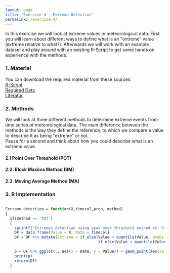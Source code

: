 ```yaml
---
layout: page
title: "Exercise 4 - Extreme Detection"
permalink: /exercise-4/
---
```


In this exercise we will look at extreme values in meteorological data. First you will learn about different ways to define what is an "extreme" 
value (extreme relative to what?). Afterwards we will work with an example dataset and play around with an existing R-Script to 
get some hands on experience with the methods.

### 1. Material
You can download the required material from these sources:  
[R-Script](Extreme_detection_script.R)  
[Required Data](Tair_TS_CH-Dav_1997_2018.RData)  
[Literatur](wmo-td_1500_en.pdf)  

### 2. Methods
We will look at three different methods to determine extreme events from time series of meteorological data. The main difference between the methods is the way they define the reference, to which we compare a value to describe it as being "extreme" or not.  
Pause for a second and think about how you could describe what is an extreme value.  
  
  
  

#### 2.1 Point Over Threshold (POT)
#### 2.2. Block Maxima Method (BM)
#### 2.3. Moving Average Method (MA)

### 3. R Implementation
```r

Extreme_detection = function(X,timecol,prob, method) 
{
  if(method == 'POT')
  {
    sprintf('Extremes detection using peak over threshold method at: %f percentile',prob)
    DF = data.frame(Value = X, Date = timecol)
    DF = DF %>% mutate(Extreme = if_else(Value > quantile(Value, probs = prob*0.01, na.rm = TRUE), 'Extreme-high',
                                         if_else(Value < quantile(Value, probs = (1- prob*0.01), na.rm = TRUE), 'Extreme-low', 'Not-Extreme')))  ## selecting values higher and lower than the percentile
    
    p = DF %>% ggplot(., aes(x = Date, y = Value)) + geom_point(aes(color = Extreme)) + geom_line(linewidth = 0.4) + theme_bw()
    print(p)
    return(DF)
  }
  ```